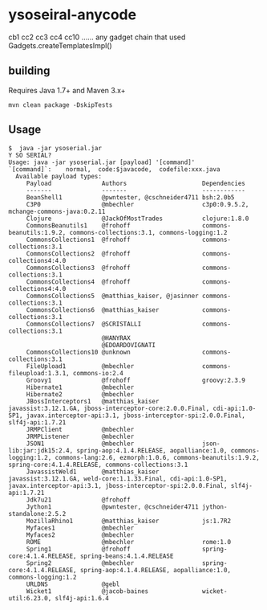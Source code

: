 # ysoseiral-anycode
cb1 cc2 cc3 cc4 cc10 …… any gadget chain that used Gadgets.createTemplatesImpl()
## building
Requires Java 1.7+ and Maven 3.x+

```mvn clean package -DskipTests```

## Usage

```shell
$  java -jar ysoserial.jar
Y SO SERIAL?
Usage: java -jar ysoserial.jar [payload] '[command]'
`[command]`:    normal,  code:$javacode,  codefile:xxx.java
  Available payload types:
     Payload              Authors                     Dependencies
     -------              -------                     ------------
     BeanShell1           @pwntester, @cschneider4711 bsh:2.0b5
     C3P0                 @mbechler                   c3p0:0.9.5.2, mchange-commons-java:0.2.11
     Clojure              @JackOfMostTrades           clojure:1.8.0
     CommonsBeanutils1    @frohoff                    commons-beanutils:1.9.2, commons-collections:3.1, commons-logging:1.2
     CommonsCollections1  @frohoff                    commons-collections:3.1
     CommonsCollections2  @frohoff                    commons-collections4:4.0
     CommonsCollections3  @frohoff                    commons-collections:3.1
     CommonsCollections4  @frohoff                    commons-collections4:4.0
     CommonsCollections5  @matthias_kaiser, @jasinner commons-collections:3.1
     CommonsCollections6  @matthias_kaiser            commons-collections:3.1
     CommonsCollections7  @SCRISTALLI                 commons-collections:3.1
                          @HANYRAX
                          @EDOARDOVIGNATI    
     CommonsCollections10 @unknown                    commons-collections:3.1
     FileUpload1          @mbechler                   commons-fileupload:1.3.1, commons-io:2.4
     Groovy1              @frohoff                    groovy:2.3.9
     Hibernate1           @mbechler
     Hibernate2           @mbechler
     JBossInterceptors1   @matthias_kaiser            javassist:3.12.1.GA, jboss-interceptor-core:2.0.0.Final, cdi-api:1.0-SP1, javax.interceptor-api:3.1, jboss-interceptor-spi:2.0.0.Final, slf4j-api:1.7.21
     JRMPClient           @mbechler
     JRMPListener         @mbechler
     JSON1                @mbechler                   json-lib:jar:jdk15:2.4, spring-aop:4.1.4.RELEASE, aopalliance:1.0, commons-logging:1.2, commons-lang:2.6, ezmorph:1.0.6, commons-beanutils:1.9.2, spring-core:4.1.4.RELEASE, commons-collections:3.1
     JavassistWeld1       @matthias_kaiser            javassist:3.12.1.GA, weld-core:1.1.33.Final, cdi-api:1.0-SP1, javax.interceptor-api:3.1, jboss-interceptor-spi:2.0.0.Final, slf4j-api:1.7.21
     Jdk7u21              @frohoff
     Jython1              @pwntester, @cschneider4711 jython-standalone:2.5.2
     MozillaRhino1        @matthias_kaiser            js:1.7R2
     Myfaces1             @mbechler
     Myfaces2             @mbechler
     ROME                 @mbechler                   rome:1.0
     Spring1              @frohoff                    spring-core:4.1.4.RELEASE, spring-beans:4.1.4.RELEASE
     Spring2              @mbechler                   spring-core:4.1.4.RELEASE, spring-aop:4.1.4.RELEASE, aopalliance:1.0, commons-logging:1.2
     URLDNS               @gebl
     Wicket1              @jacob-baines               wicket-util:6.23.0, slf4j-api:1.6.4
```
